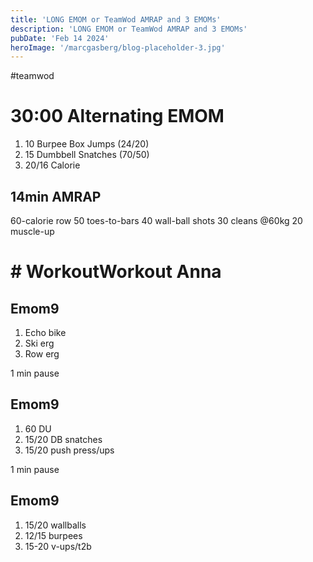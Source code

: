 ```yaml
---
title: 'LONG EMOM or TeamWod AMRAP and 3 EMOMs'
description: 'LONG EMOM or TeamWod AMRAP and 3 EMOMs'
pubDate: 'Feb 14 2024'
heroImage: '/marcgasberg/blog-placeholder-3.jpg'
---
```

#teamwod

# 30:00 Alternating EMOM 
1. 10 Burpee Box Jumps (24/20)
2. 15 Dumbbell Snatches (70/50) 
3. 20/16 Calorie


## 14min AMRAP
60-calorie row 
50 toes-to-bars 
40 wall-ball shots 
30 cleans @60kg
20 muscle-up
# # WorkoutWorkout Anna
## Emom9 
1. Echo bike
2. Ski erg 
3. Row erg 

1 min pause 

## Emom9 
1. 60 DU
2. 15/20 DB snatches
3. 15/20 push press/ups
 
1 min pause
## Emom9
1. 15/20 wallballs 
2. 12/15 burpees
3. 15-20 v-ups/t2b
